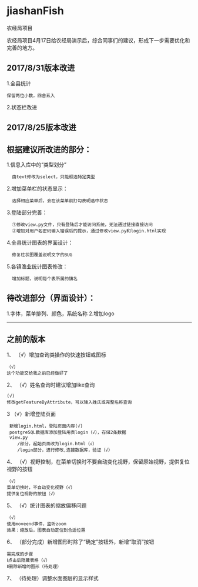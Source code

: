 ﻿# jiashanFish
农经局项目

农经局项目4月17日给农经局演示后，综合同事们的建议，形成下一步需要优化和完善的地方。


2017/8/31版本改进
-----------------------------------------

1.全县统计

    保留两位小数，四舍五入

2.状态栏改进


2017/8/25版本改进
-----------------------------------------
根据建议所改进的部分：
-------------------------------

1.信息入库中的“类型划分”

      由text修改为select，只能框选特定类型

2.增加菜单栏的状态显示：

      选择相应菜单后，会在该菜单前打勾表明选中状态

3.登陆部分完善：

      ①修改view.py文件，只有登陆后才能访问系统，无法通过链接直接访问
      ②增加对用户名密码输入错误后的提示，通过修改view.py和login.htnl实现

4.全县统计图表的界面设计：

      修复柱状图覆盖说明文字的BUG

5.各镇渔业统计图表修改：

      增加标题，说明每个表所属的镇名
      

待改进部分（界面设计）：
--------------------------------

1.字体，菜单排列、颜色，系统名称
2.增加logo

---------------------------------------------------
之前的版本
------------------------------------------------------
1、 （√）增加查询类操作的快速按钮或图标

    （√）
    这个功能交给我之前已经做好了

2、 （√）姓名查询时建议增加like查询

    (√)
    修改getFeatureByAttribute，可以输入姓氏或完整名称查询

3  （√）新增登陆页面

     新增login.html，登陆页面内容(√)
     postgreSQL数据库添加登陆用表login（√），存储2条数据
     view.py 
        /部分，起始页面改为login.html（√）
        /login部分，进行修改,连接数据库，验证（√）

     

4、 （√）视野控制，在菜单切换时不要自动变化视野，保留原始视野，提供复位视野的按钮

    （√）
    菜单切换时，不自动变化视野（√）
    提供复位视野的按钮（√）

5、 （√）统计图表的缩放偏移问题

    （√）
    使用moveend事件，监听zoom
    效果：缩放后，图表自动定位到合适位置
    

6、 （部分完成）新增图形时除了“确定”按钮外，新增“取消”按钮
    
    需完成的步骤
    Ⅰ点击后隐藏表格（√）
    Ⅱ删除新增的图形（待处理）
    
7、 （待处理）调整水面图层的显示样式


    
    
    